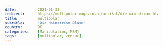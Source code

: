```yaml
---
date:          2021-01-31
redirect:      https://multipolar-magazin.de/artikel/die-mainstream-blase
title:         multipolar
subtitle:      'Die Mainstream-Blase'
country:       DE
categories:    [Manipulation, MSM]
tags:          [multipolar, zensur]
---
```

